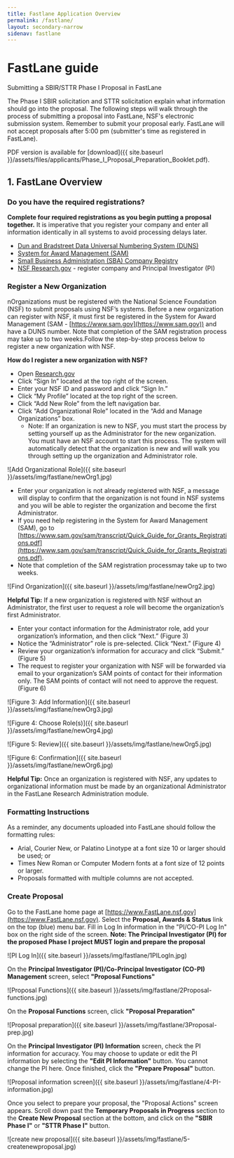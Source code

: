 ```yaml
---
title: Fastlane Application Overview
permalink: /fastlane/
layout: secondary-narrow
sidenav: fastlane
---
```

# FastLane guide

Submitting a SBIR/STTR Phase I Proposal in FastLane

The Phase I SBIR solicitation and STTR solicitation explain what information should go into the proposal. The following steps will walk through the process of submitting a proposal into FastLane, NSF's electronic submission system. Remember to submit your proposal early. FastLane will not accept proposals after 5:00 pm (submitter's time as registered in FastLane).

PDF version is available for [download]({{ site.baseurl }}/assets/files/applicants/Phase_I_Proposal_Preparation_Booklet.pdf).

## 1. FastLane Overview

### Do you have the required registrations?

**Complete four required registrations as you begin putting a proposal together.** It is imperative that you register your company and enter all information identically in all systems to avoid processing delays later.

* [Dun and Bradstreet Data Universal Numbering System (DUNS)](https://www.nsf.gov/cgi-bin/good-bye?https://iupdate.dnb.com/iUpdate/viewiUpdateHome.htm)
* [System for Award Management (SAM)](https://www.sam.gov/portal/public/SAM)
* [Small Business Administration (SBA) Company Registry](https://www.sbir.gov/registration)
* [NSF Research.gov](research.gov) - register company and Principal Investigator (PI)

### Register a New Organization

nOrganizations must be registered with the National Science Foundation (NSF) to submit proposals using NSF’s systems. Before a new organization can register with NSF, it must first be registered in the System for Award Management (SAM - [https://www.sam.gov](https://www.sam.gov)) and have a DUNS number. Note that completion of the SAM registration process may take up to two weeks.Follow the step-by-step process below to register a new organization with NSF.

**How do I register a new organization with NSF?**
* Open [Research.gov](research.gov)
* Click “Sign In” located at the top right of the screen.
* Enter your NSF ID and password and click “Sign In.”
* Click “My Profile” located at the top right of the screen.
* Click “Add New Role” from the left navigation bar.
* Click “Add Organizational Role” located in the “Add and Manage Organizations” box. 
    * Note: If an organization is new to NSF, you must start the process by setting yourself up as the Administrator for the new organization. You must have an NSF account to start this process. The system will automatically detect that the organization is new and will walk you through setting up the organization and Administrator role.
    
![Add Organizational Role]({{ site.baseurl }}/assets/img/fastlane/newOrg1.jpg)

* Enter your organization is not already registered with NSF, a message will display to confirm that the organization is not found in NSF systems
and you will be able to register the organization and become the first Administrator.
* If you need help registering in the System for Award Management (SAM), go to [https://www.sam.gov/sam/transcript/Quick_Guide_for_Grants_Registrations.pdf](https://www.sam.gov/sam/transcript/Quick_Guide_for_Grants_Registrations.pdf).
* Note that completion of the SAM registration processmay take up to two weeks.

![Find Organization]({{ site.baseurl }}/assets/img/fastlane/newOrg2.jpg)

**Helpful Tip:** If a new organization is registered with NSF without an Administrator, the first user to request a role will become the organization’s first Administrator.

* Enter your contact information for the Administrator role, add your organization’s information, and then click “Next.”
(Figure 3)
* Notice the “Administrator” role is pre-selected. Click “Next.” (Figure 4)
* Review your organization’s information for accuracy and click “Submit.” (Figure 5)
* The request to register your organization with NSF will be forwarded via email to your organization’s SAM points of contact for their information only. The SAM points of contact will not need to approve the request. (Figure 6)

![Figure 3: Add Information]({{ site.baseurl }}/assets/img/fastlane/newOrg3.jpg)

![Figure 4: Choose Role(s)]({{ site.baseurl }}/assets/img/fastlane/newOrg4.jpg)

![Figure 5: Review]({{ site.baseurl }}/assets/img/fastlane/newOrg5.jpg)

![Figure 6: Confirmation]({{ site.baseurl }}/assets/img/fastlane/newOrg6.jpg)

**Helpful Tip:** Once an organization is registered with NSF, any updates to organizational information must be made by an organizational Administrator in the FastLane
Research Administration module.


### Formatting Instructions

As a reminder, any documents uploaded into FastLane should follow the formatting rules:

- Arial, Courier New, or Palatino Linotype at a font size 10 or larger should be used; or
- Times New Roman or Computer Modern fonts at a font size of 12 points or larger.
- Proposals formatted with multiple columns are not accepted.

### Create Proposal

Go to the FastLane home page at [https://www.FastLane.nsf.gov](https://www.FastLane.nsf.gov).
Select the **Proposal, Awards & Status** link on the top (blue) menu bar.
Fill in Log In information in the "PI/CO-PI Log In" box on the right side of the screen.
**Note: The Principal Investigator (PI) for the proposed Phase I project MUST login and prepare the proposal**

![PI Log In]({{ site.baseurl }}/assets/img/fastlane/1PILogIn.jpg)

On the **Principal Investigator (PI)/Co-Principal Investigator (CO-PI) Management** screen, select **"Proposal Functions"**

![Proposal Functions]({{ site.baseurl }}/assets/img/fastlane/2Proposal-functions.jpg)

On the **Proposal Functions** screen, click **"Proposal Preparation"**

![Proposal preparation]({{ site.baseurl }}/assets/img/fastlane/3Proposal-prep.jpg)

On the **Principal Investigator (PI) Information** screen, check the PI information for accuracy. You may choose to update or edit the PI information by selecting the **"Edit PI Information"** button. You cannot change the PI here. Once finished, click the **"Prepare Proposal"** button.

![Proposal information screen]({{ site.baseurl }}/assets/img/fastlane/4-PI-information.jpg)

Once you select to prepare your proposal, the "Proposal Actions" screen appears.
Scroll down past the **Temporary Proposals in Progress** section to the **Create New Proposal** section at the bottom, and click on the **"SBIR Phase I"** or **"STTR Phase I"** button.

![create new proposal]({{ site.baseurl }}/assets/img/fastlane/5-createnewproposal.jpg)
